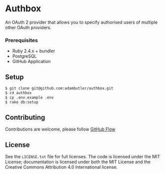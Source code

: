 # Authbox

An OAuth 2 provider that allows you to specify authorised users of multiple other OAuth providers.

### Prerequisites

- Ruby 2.4.x + bundler
- PostgreSQL
- GitHub Application

## Setup

```sh
$ git clone git@github.com:adambutler/authbox.git
$ cd authbox
$ cp .env.example .env
$ rake db:setup
```

## Contributing

Contributions are welcome, please follow [GitHub Flow](https://guides.github.com/introduction/flow/index.html)

## License

See the `LICENSE.txt` file for full licenses. The code is licensed under the MIT License; documentation is licensed under both the MIT License and the Creative Commons Attribution 4.0 International license.
